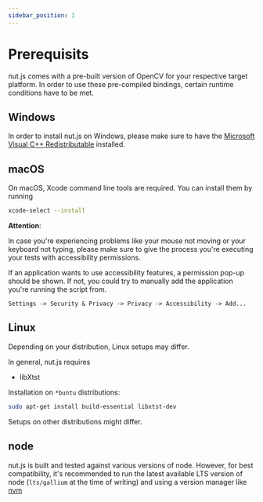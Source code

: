 ```yaml
---
sidebar_position: 1
---
```


# Prerequisits

nut.js comes with a pre-built version of OpenCV for your respective target platform.
In order to use these pre-compiled bindings, certain runtime conditions have to be met.

## Windows

In order to install nut.js on Windows, please make sure to have the [Microsoft Visual C++ Redistributable](https://support.microsoft.com/en-us/help/2977003/the-latest-supported-visual-c-downloads) installed.

## macOS

On macOS, Xcode command line tools are required.
You can install them by running
```bash
xcode-select --install
```

**Attention**:

In case you're experiencing problems like your mouse not moving or your keyboard not typing,
please make sure to give the process you're executing your tests with accessibility permissions.

If an application wants to use accessibility features, a permission pop-up should be shown.
If not, you could try to manually add the application you're running the script from.

`Settings -> Security & Privacy -> Privacy -> Accessibility -> Add...`

## Linux

Depending on your distribution, Linux setups may differ.

In general, nut.js requires

- libXtst

Installation on `*buntu` distributions:
```bash
sudo apt-get install build-essential libxtst-dev
```

Setups on other distributions might differ.

## node

nut.js is built and tested against various versions of node.
However, for best compatibility, it's recommended to run the latest available LTS version of node (`lts/gallium` at the time of writing) and using a version manager like [nvm](https://github.com/nvm-sh/nvm)